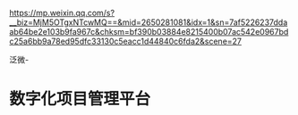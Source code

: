 https://mp.weixin.qq.com/s?__biz=MjM5OTgxNTcwMQ==&mid=2650281081&idx=1&sn=7af5226237ddaab64be2e103b9fa967c&chksm=bf390b03884e8215400b07ac542e0967bdc25a6bb9a78ed95dfc33130c5eacc1d44840c6fda2&scene=27

泛微-

# 数字化项目管理平台
